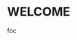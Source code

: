 
<html>
        <head>
                <h1> WELCOME </h1>
        <body>  foc
        </bodY>
</html>
